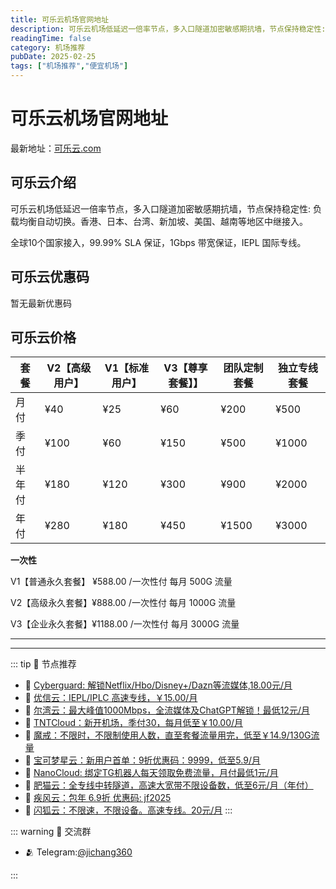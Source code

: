 ```yaml
---
title: 可乐云机场官网地址
description: 可乐云机场低延迟一倍率节点，多入口隧道加密敏感期抗墙，节点保持稳定性:负载均衡自动切换。香港、日本、台湾、新加坡、美国、越南等地区中继接入。
readingTime: false
category: 机场推荐
pubDate: 2025-02-25
tags: ["机场推荐","便宜机场"]
---
```


# 可乐云机场官网地址

最新地址：[可乐云.com](https://a.suola.link/youxinyun)

## 可乐云介绍

可乐云机场低延迟一倍率节点，多入口隧道加密敏感期抗墙，节点保持稳定性: 负载均衡自动切换。香港、日本、台湾、新加坡、美国、越南等地区中继接入。

全球10个国家接入，99.99% SLA 保证，1Gbps 带宽保证，IEPL 国际专线。

## 可乐云优惠码

暂无最新优惠码

## 可乐云价格

|套餐|V2【高级用户】|V1【标准用户】|V3【尊享套餐】】|团队定制套餐|独立专线套餐|
|----|----|----|----|----|----|
|月付|¥40|¥25|¥60|¥200|¥500|
|季付|¥100|¥60|¥150|¥500|¥1000|
|半年付|¥180|¥120|¥300|¥900|¥2000|
|年付|¥280|¥180|¥450|¥1500|¥3000|

**一次性**

V1【普通永久套餐】 ¥588.00 /一次性付 每月 500G 流量

V2【高级永久套餐】¥888.00 /一次性付 每月 1000G 流量

V3【企业永久套餐】¥1188.00 /一次性付 每月 3000G 流量

---------
---------

::: tip 🎉 节点推荐
- 🚀 [Cyberguard: 解锁Netflix/Hbo/Disney+/Dazn等流媒体,18.00元/月](https://www.cyberguard.best/#/register?code=XsreC0T5)<br>
- 🚀 [优信云：IEPL/IPLC 高速专线，￥15.00/月](https://www.优信云.com/#/register?code=JRtE5uIV)<br>
- 🚀 [尔湾云：最大峰值1000Mbps，全流媒体及ChatGPT解锁！最低12元/月](https://erwan6.net/auth/register?code=BoObCd)<br>
- 🚀 [TNTCloud：新开机场，季付30，每月低至￥10.00/月](https://haibing822.tntvipaff.cc/#/register?code=GtjJVgml)<br>
- 🚀 [魔戒：不限时，不限制使用人数，直至套餐流量用完，低至￥14.9/130G流量](https://mojie.app/#/register?code=sSdtPtLo)<br>
- 🚀 [宝可梦星云：新用户首单：9折优惠码：9999，低至5.9/月 ](https://love.521pokemon.com/register?code=56ERkkxp)<br>
- 🚀 [NanoCloud: 绑定TG机器人每天领取免费流量，月付最低1元/月](https://edu.uodoo.bid/auth/register?code=JMiOQDHf)<br>
- 🚀 [肥猫云：全专线中转隧道，高速大宽带不限设备数，低至6元/月（年付）](https://fchb1188.fcvipaff.cc/register?aff=X1vZd2wf)<br>
- 🚀 [疾风云：包年 6.9折 优惠码: jf2025](https://homes.tr25.cn?code=ReCm)<br>
- 🚀 [闪狐云：不限速，不限设备。高速专线。20元/月](https://inv02.ffaff.cc/register?aff=WQApz2pv)
:::

::: warning  💬 交流群

- 🫂 Telegram:[@jichang360](https://t.me/jichang360)

:::
